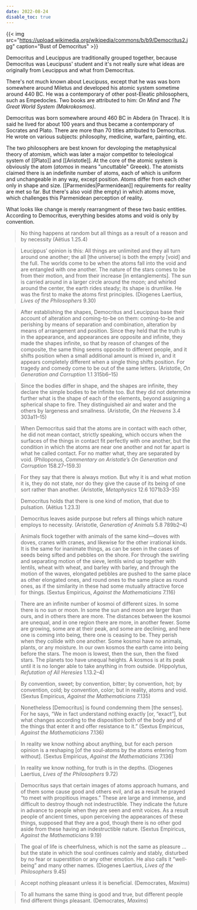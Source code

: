```yaml
---
date: 2022-08-24
disable_toc: true
---
```


{{< img src="https://upload.wikimedia.org/wikipedia/commons/b/b9/Democritus2.jpg" caption="Bust of Democritus" >}}

Democritus and Leucippus are traditionally grouped together, because Democritus was Leucipuss' student and it's not really sure what ideas are originally from Leucippus and what from Democritus.

There's not much known about Leucipuss, except that he was was born somewhere around Miletus and developed his atomic system sometime around 440 BC. He was a contemporary of other post-Eleatic philosophers, such as Empedocles. Two books are attributed to him: *On Mind* and *The Great World System (Makrokosmos)*.

Democritus was born somewhere around 460 BC in Abdera (in Thrace). It is said he lived for about 100 years and thus became a contemporary of Socrates and Plato. There are more than 70 titles attributed to Democritus. He wrote on various subjects: philosophy, medicine, warfare, painting, etc.

The two philosophers are best known for devoloping the metaphysical theory of atomism, which was later a major competitor to teleological system of [[Plato]] and [[Aristotle]]. At the core of the atomic system is obviously the atom (*atomos* in means "uncuttable" Greeek). The atomists claimed there is an indefinite number of atoms, each of which is uniform and unchangeable in any way, except position. Atoms differ from each other only in shape and size. [[Parmenides|Parmenidean]] requirements for reality are met so far. But there's also void (the empty) in which atoms move, which challenges this Parmenidean perception of reality.

What looks like change is merely rearrangment of these two basic entities. According to Democritus, everything besides atoms and void is only by convention.

> No thing happens at random but all things as a result of a reason and by necessity (Aëtius 1.25.4)

> Leucippus’ opinion is this: All things are unlimited and they all turn around one another; the all [the universe] is both the empty [void] and the full. The worlds come to be when the atoms fall into the void and are entangled with one another. The nature of the stars comes to be from their motion, and from their increase [in entanglements]. The sun is carried around in a larger circle around the moon; and whirled around the center, the earth rides steady; its shape is drumlike. He was the first to make the atoms first principles. (Diogenes Laertius, *Lives of the Philosophers* 9.30)

> After establishing the shapes, Democritus and Leucippus base their account of alteration and coming-to-be on them: coming-to-be and perishing by means of separation and combination, alteration by means of arrangement and position. Since they held that the truth is in the appearance, and appearances are opposite and infinite, they made the shapes infinite, so that by reason of changes of the composite, the same thing seems opposite to different people, and it shifts position when a small additional amount is mixed in, and it appears completely different when a single thing shifts position. For tragedy and comedy come to be out of the same letters. (Aristotle, *On Generation and Corruption* 1.1 315b6–15)

> Since the bodies differ in shape, and the shapes are infinite, they declare the simple bodies to be infinite too. But they did not determine further what is the shape of each of the elements, beyond assigning a spherical shape to fire. They distinguished air and water and the others by largeness and smallness. (Aristotle, *On the Heavens* 3.4 303a11–15)

>  When Democritus said that the atoms are in contact with each other, he did not mean contact, strictly speaking, which occurs when the surfaces of the things in contact fit perfectly with one another, but the condition in which the atoms are near one another and not far apart is what he called contact. For no matter what, they are separated by void. (Philoponus, *Commentary on Aristotle’s On Generation and Corruption* 158.27–159.3)

> For they say that there is always motion. But why it is and what motion it is, they do not state, nor do they give the cause of its being of one sort rather than another. (Aristotle, *Metaphysics* 12.6 1071b33–35)

> Democritus holds that there is one kind of motion, that due to pulsation. (Aëtius 1.23.3)

> Democritus leaves aside purpose but refers all things which nature employs to necessity. (Aristotle, *Generation of Animals* 5.8 789b2–4)

> Animals flock together with animals of the same kind—doves with doves, cranes with cranes, and likewise for the other irrational kinds. It is the same for inanimate things, as can be seen in the cases of seeds being sifted and pebbles on the shore. For through the swirling and separating motion of the sieve, lentils wind up together with lentils, wheat with wheat, and barley with barley, and through the motion of the waves, elongated pebbles are pushed to the same place as other elongated ones, and round ones to the same place as round ones, as if the similarity in these had some mutually attractive force for things. (Sextus Empiricus, *Against the Mathematicians* 7.116)

> There are an infinite number of kosmoi of different sizes. In some there is no sun or moon. In some the sun and moon are larger than ours, and in others there are more. The distances between the kosmoi are unequal, and in one region there are more, in another fewer. Some are growing, some are at their peak, and some are declining, and here one is coming into being, there one is ceasing to be. They perish when they collide with one another. Some kosmoi have no animals, plants, or any moisture. In our own kosmos the earth came into being before the stars. The moon is lowest, then the sun, then the fixed stars. The planets too have unequal heights. A kosmos is at its peak until it is no longer able to take anything in from outside. (Hippolytus, *Refutation of All Heresies* 1.13.2–4)

> By convention, sweet; by convention, bitter; by convention, hot; by convention, cold; by convention, color; but in reality, atoms and void. (Sextus Empiricus, *Against the Mathematicians* 7.135)

> Nonetheless [Democritus] is found condemning them [the senses]. For he says, “We in fact understand nothing exactly [or, “exact”], but what changes according to the disposition both of the body and of the things that enter it and offer resistance to it.” (Sextus Empiricus, *Against the Mathematicians* 7.136)

>  In reality we know nothing about anything, but for each person opinion is a reshaping [of the soul-atoms by the atoms entering from without]. (Sextus Empiricus, *Against the Mathematicians* 7.136)

> In reality we know nothing, for truth is in the depths. (Diogenes Laertius, *Lives of the Philosophers* 9.72)

> Democritus says that certain images of atoms approach humans, and of them some cause good and others evil, and as a result he prayed “to meet with propitious images.” These are large and immense, and difficult to destroy though not indestructible. They indicate the future in advance to people when they are seen and emit voices. As a result people of ancient times, upon perceiving the appearances of these things, supposed that they are a god, though there is no other god aside from these having an indestructible nature. (Sextus Empiricus, *Against the Mathematicians* 9.19)

> The goal of life is cheerfulness, which is not the same as pleasure … but the state in which the soul continues calmly and stably, disturbed by no fear or superstition or any other emotion. He also calls it “well-being” and many other names. (Diogenes Laertius, *Lives of the Philosophers* 9.45)

> Accept nothing pleasant unless it is beneficial. (Democrates, *Maxims*)

> To all humans the same thing is good and true, but different people find different things pleasant. (Democrates, *Maxims*)